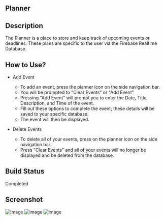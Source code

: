 ## Planner

## Description
The Planner is a place to store and keep track of upcoming events or deadlines. These plans are specific to the user via the Firebase Realtime Database. 

## How to Use?
- Add Event
  - To add an event, press the planner icon on the side navigation bar.
  - You will be prompted to "Clear Events" or "Add Event"
  - Pressing "Add Event" will prompt you to enter the Date, Title, Description, and Time of the event.
  - Fill out these options to complete the event; these details will be saved to your specific database.
  - The event will then be displayed.

- Delete Events
  - To delete all of your events, press on the planner icon on the side navigation bar.
  - Press "Clear Events" and all of your events will no longer be displayed and be deleted from the database.
  
## Build Status
Completed

## Screenshot
![image](https://user-images.githubusercontent.com/111769309/207762832-08ec947b-467d-48dd-9c80-ceddd1f50397.png)
![image](https://user-images.githubusercontent.com/111769309/207762877-36f01692-c999-4993-9630-c6e13c2bc7ac.png)
![image](https://user-images.githubusercontent.com/111769309/207763006-5adf7761-b33e-4fb4-9763-14711d37e3c3.png)
